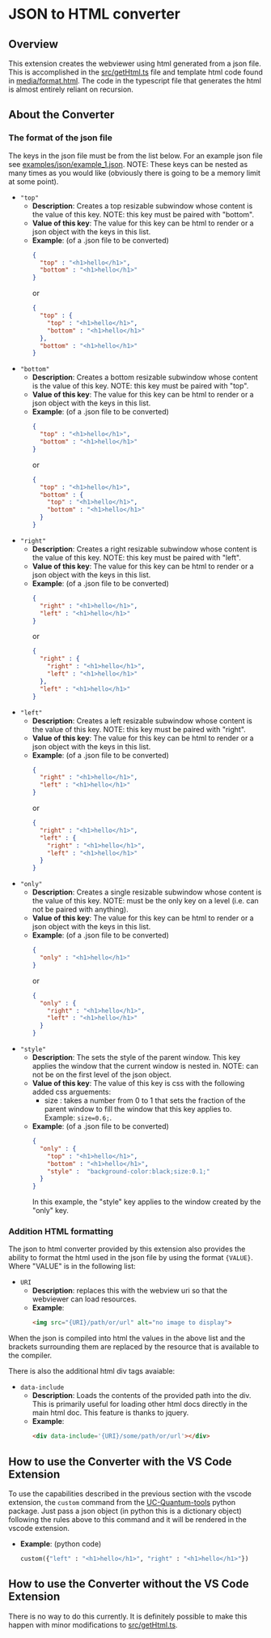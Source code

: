 # JSON to HTML converter
## Overview
This extension creates the webviewer using html generated from a json file. This is accomplished in the [src/getHtml.ts](https://github.com/UC-Advanced-Research-Computing/UC-Quantum-Lab/blob/main/src/getHtml.ts) file and template html code found in [media/format.html](https://github.com/UC-Advanced-Research-Computing/UC-Quantum-Lab/blob/main/media/format.html). The code in the typescript file that generates the html is almost entirely reliant on recursion.

## About the Converter
### The format of the json file
The keys in the json file must be from the list below. For an example json file see [examples/json/example_1.json](https://github.com/UC-Advanced-Research-Computing/UC-Quantum-Lab/blob/main/examples/json/example_1.json). NOTE: These keys can be nested as many times as you would like (obviously there is going to be a memory limit at some point).
- `"top"`
    - **Description**: Creates a top resizable subwindow whose content is the value of this key. NOTE: this key must be paired with "bottom".
    - **Value of this key**: The value for this key can be html to render or a json object with the keys in this list.
    - **Example**: (of a .json file to be converted)
        ```json
        {
          "top" : "<h1>hello</h1>", 
          "bottom" : "<h1>hello</h1>"
        }
        ```
        or 
        ```json
        {
          "top" : {
            "top" : "<h1>hello</h1>", 
            "bottom" : "<h1>hello</h1>"
          }, 
          "bottom" : "<h1>hello</h1>"
        }
        ```
- `"bottom"`
    - **Description**: Creates a bottom resizable subwindow whose content is the value of this key. NOTE: this key must be paired with "top".
    - **Value of this key**: The value for this key can be html to render or a json object with the keys in this list.
    - **Example**: (of a .json file to be converted)
        ```json
        {
          "top" : "<h1>hello</h1>", 
          "bottom" : "<h1>hello</h1>"
        }
        ```
        or 
        ```json
        {
          "top" : "<h1>hello</h1>",
          "bottom" : {
            "top" : "<h1>hello</h1>", 
            "bottom" : "<h1>hello</h1>"
          }
        }
        ```
- `"right"`
    - **Description**: Creates a right resizable subwindow whose content is the value of this key. NOTE: this key must be paired with "left".
    - **Value of this key**: The value for this key can be html to render or a json object with the keys in this list.
    - **Example**: (of a .json file to be converted)
        ```json
        {
          "right" : "<h1>hello</h1>", 
          "left" : "<h1>hello</h1>"
        }
        ```
        or 
        ```json
        {
          "right" : {
            "right" : "<h1>hello</h1>", 
            "left" : "<h1>hello</h1>"
          },
          "left" : "<h1>hello</h1>"
        }
        ```
- `"left"`
    - **Description**: Creates a left resizable subwindow whose content is the value of this key. NOTE: this key must be paired with "right".
    - **Value of this key**: The value for this key can be html to render or a json object with the keys in this list.
    - **Example**: (of a .json file to be converted)
        ```json
        {
          "right" : "<h1>hello</h1>", 
          "left" : "<h1>hello</h1>"
        }
        ```
        or 
        ```json
        {
          "right" : "<h1>hello</h1>",
          "left" : {
            "right" : "<h1>hello</h1>", 
            "left" : "<h1>hello</h1>"
          }
        }
        ```
- `"only"`
    - **Description**: Creates a single resizable subwindow whose content is the value of this key. NOTE: must be the only key on a level (i.e. can not be paired with anything).
    - **Value of this key**: The value for this key can be html to render or a json object with the keys in this list.
    - **Example**: (of a .json file to be converted)
        ```json
        {
          "only" : "<h1>hello</h1>"
        }
        ```
        or 
        ```json
        {
          "only" : {
            "right" : "<h1>hello</h1>", 
            "left" : "<h1>hello</h1>"
          }
        }
        ```
- `"style"`
    - **Description**: The sets the style of the parent window. This key applies the window that the current window is nested in. NOTE: can not be on the first level of the json object.
    - **Value of this key**: The value of this key is css with the following added css arguements:
        - size : takes a number from 0 to 1 that sets the fraction of the parent window to fill the window that this key applies to. Example: `size=0.6;`.
    - **Example**: (of a .json file to be converted)
        ```json
        {
          "only" : {
            "top" : "<h1>hello</h1>", 
            "bottom" : "<h1>hello</h1>",
            "style" :  "background-color:black;size:0.1;"
          }
        }
        ```
        In this example, the "style" key applies to the window created by the "only" key.

### Addition HTML formatting
The json to html converter provided by this extension also provides the ability
to format the html used in the json file by using the format `{VALUE}`. Where "VALUE" is in the following list:
- `URI`
    - **Description**: replaces this with the webview uri so that the webviewer can load resources.
    - **Example**: 
        ```html
        <img src="{URI}/path/or/url" alt="no image to display">
        ```
When the json is compiled into html the values in the above list and the brackets surrounding them are replaced by the resource that is available to the compiler.

There is also the additional html div tags avaiable:
- `data-include`
    - **Description**: Loads the contents of the provided path into the div. This is primarily useful for loading other html docs directly in the main html doc. This feature is thanks to jquery.
    - **Example**: 
        ```html
        <div data-include='{URI}/some/path/or/url'></div>
        ```

## How to use the Converter with the VS Code Extension
To use the capabilities described in the previous section with the vscode extension, the `custom` command from the [UC-Quantum-tools](https://github.com/UC-Advanced-Research-Computing/UC-Quantum-tools) python package. Just pass a json object (in python this is a dictionary object) following the rules above to this command and it will be rendered in the vscode extension.
- **Example**: (python code)
    ```python
    custom({"left" : "<h1>hello</h1>", "right" : "<h1>hello</h1>"})
    ```

## How to use the Converter without the VS Code Extension
There is no way to do this currently. It is definitely possible to make this happen with minor modifications to [src/getHtml.ts](https://github.com/UC-Advanced-Research-Computing/UC-Quantum-Lab/blob/main/src/getHtml.ts).